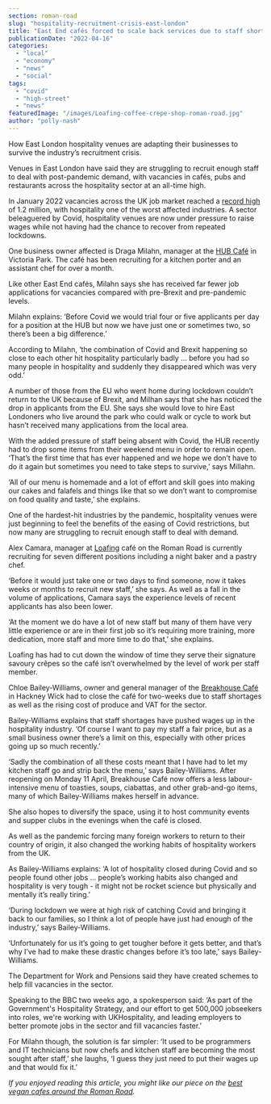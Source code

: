 ```yaml
---
section: roman-road
slug: "hospitality-recruitment-crisis-east-london"
title: "East End cafés forced to scale back services due to staff shortages"
publicationDate: "2022-04-16"
categories: 
  - "local"
  - "economy"
  - "news"
  - "social"
tags: 
  - "covid"
  - "high-street"
  - "news"
featuredImage: "/images/Loafing-coffee-crepe-shop-roman-road.jpg"
author: "polly-nash"
---
```


How East London hospitality venues are adapting their businesses to survive the industry’s recruitment crisis.

Venues in East London have said they are struggling to recruit enough staff to deal with post-pandemic demand, with vacancies in cafés, pubs and restaurants across the hospitality sector at an all-time high.

In January 2022 vacancies across the UK job market reached a [record high](https://www.bbc.co.uk/news/business-60039923) of 1.2 million, with hospitality one of the worst affected industries. A sector beleaguered by Covid, hospitality venues are now under pressure to raise wages while not having had the chance to recover from repeated lockdowns. 

One business owner affected is Draga Milahn, manager at the [HUB Café](https://romanroadlondon.com/hub-cafe-victoria-park-vegan-food-review/) in Victoria Park. The café has been recruiting for a kitchen porter and an assistant chef for over a month.

Like other East End cafés, Milahn says she has received far fewer job applications for vacancies compared with pre-Brexit and pre-pandemic levels. 

Milahn explains: ‘Before Covid we would trial four or five applicants per day for a position at the HUB but now we have just one or sometimes two, so there’s been a big difference.’  

According to Milahn, ‘the combination of Covid and Brexit happening so close to each other hit hospitality particularly badly … before you had so many people in hospitality and suddenly they disappeared which was very odd.’

A number of those from the EU who went home during lockdown couldn’t return to the UK because of Brexit, and Milhan says that she has noticed the drop in applicants from the EU. She says she would love to hire East Londoners who live around the park who could walk or cycle to work but hasn’t received many applications from the local area. 

With the added pressure of staff being absent with Covid, the HUB recently had to drop some items from their weekend menu in order to remain open. ‘That’s the first time that has ever happened and we hope we don’t have to do it again but sometimes you need to take steps to survive,’ says Millahn. 

‘All of our menu is homemade and a lot of effort and skill goes into making our cakes and falafels and things like that so we don’t want to compromise on food quality and taste,’ she explains.  

One of the hardest-hit industries by the pandemic, hospitality venues were just beginning to feel the benefits of the easing of Covid restrictions, but now many are struggling to recruit enough staff to deal with demand. 

Alex Camara, manager at [Loafing](https://romanroadlondon.com/loafing-coffee-crepe-shop-reopens/) café on the Roman Road is currently recruiting for seven different positions including a night baker and a pastry chef. 

‘Before it would just take one or two days to find someone, now it takes weeks or months to recruit new staff,’ she says. As well as a fall in the volume of applications, Camara says the experience levels of recent applicants has also been lower. 

‘At the moment we do have a lot of new staff but many of them have very little experience or are in their first job so it’s requiring more training, more dedication, more staff and more time to do that,’ she explains. 

Loafing has had to cut down the window of time they serve their signature savoury crêpes so the café isn’t overwhelmed by the level of work per staff member. 

Chloe Bailey-Williams, owner and general manager of the [Breakhouse Café](https://romanroadlondon.com/the-breakhouse-cafe-fish-island-restaurant-review/) in Hackney Wick had to close the café for two-weeks due to staff shortages as well as the rising cost of produce and VAT for the sector. 

Bailey-Williams explains that staff shortages have pushed wages up in the hospitality industry. ‘Of course I want to pay my staff a fair price, but as a small business owner there’s a limit on this, especially with other prices going up so much recently.’ 

‘Sadly the combination of all these costs meant that I have had to let my kitchen staff go and strip back the menu,’ says Bailey-Williams. After reopening on Monday 11 April, Breakhouse Café now offers a less labour-intensive menu of toasties, soups, ciabattas, and other grab-and-go items, many of which Bailey-Williams makes herself in advance. 

She also hopes to diversify the space, using it to host community events and supper clubs in the evenings when the café is closed. 

As well as the pandemic forcing many foreign workers to return to their country of origin, it also changed the working habits of hospitality workers from the UK. 

As Bailey-Williams explains: ‘A lot of hospitality closed during Covid and so people found other jobs … people’s working habits also changed and hospitality is very tough - it might not be rocket science but physically and mentally it’s really tiring.’

‘During lockdown we were at high risk of catching Covid and bringing it back to our families, so I think a lot of people have just had enough of the industry,’ says Bailey-Williams.

‘Unfortunately for us it’s going to get tougher before it gets better, and that’s why I’ve had to make these drastic changes before it’s too late,’ says Bailey-Williams.

The Department for Work and Pensions said they have created schemes to help fill vacancies in the sector.

Speaking to the BBC two weeks ago, a spokesperson said: ‘As part of the Government's Hospitality Strategy, and our effort to get 500,000 jobseekers into roles, we're working with UKHospitality, and leading employers to better promote jobs in the sector and fill vacancies faster.’

For Milahn though, the solution is far simpler: ‘It used to be programmers and IT technicians but now chefs and kitchen staff are becoming the most sought after staff,’ she laughs, ‘I guess they just need to put their wages up and that would fix it.’

_If you enjoyed reading this article, you might like our piece on the [best vegan cafes around the Roman Road](https://romanroadlondon.com/best-local-vegan-vegetarian-cafes-shops/)._


